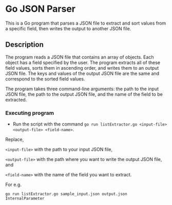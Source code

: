 # Go JSON Parser

This is a Go program that parses a JSON file to extract and sort values from a specific field, 
then writes the output to another JSON file.

## Description

The program reads a JSON file that contains an array of objects. 
Each object has a field specified by the user. 
The program extracts all of these field values, sorts them in ascending order, and writes them to an output JSON file. 
The keys and values of the output JSON file are the same and correspond to the sorted field values.

The program takes three command-line arguments: 
the path to the input JSON file, 
the path to the output JSON file, and 
the name of the field to be extracted.

### Executing program

- Run the script with the command `go run listExtractor.go <input-file> <output-file> <field-name>`. 

Replace, 

`<input-file>` with the path to your input JSON file, 

`<output-file>` with the path where you want to write the output JSON file, and 

`<field-name>` with the name of the field you want to extract.

For e.g.

`go run listExtractor.go sample_input.json output.json InternalParameter`
